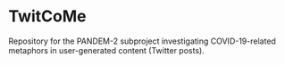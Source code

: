 # TwitCoMe
Repository for the PANDEM-2 subproject investigating COVID-19-related metaphors in user-generated content (Twitter posts).
